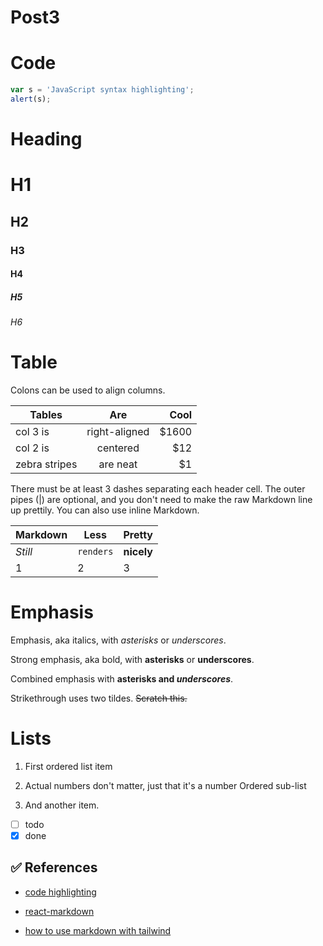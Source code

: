# Post3

# Code

```javascript
var s = 'JavaScript syntax highlighting';
alert(s);
```

# Heading

# H1

## H2

### H3

#### H4

##### H5

###### H6

# Table

Colons can be used to align columns.

| Tables        |      Are      |  Cool |
| ------------- | :-----------: | ----: |
| col 3 is      | right-aligned | $1600 |
| col 2 is      |   centered    |   $12 |
| zebra stripes |   are neat    |    $1 |

There must be at least 3 dashes separating each header cell.
The outer pipes (|) are optional, and you don't need to make the
raw Markdown line up prettily. You can also use inline Markdown.

| Markdown | Less      | Pretty     |
| -------- | --------- | ---------- |
| _Still_  | `renders` | **nicely** |
| 1        | 2         | 3          |

# Emphasis

Emphasis, aka italics, with _asterisks_ or _underscores_.

Strong emphasis, aka bold, with **asterisks** or **underscores**.

Combined emphasis with **asterisks and _underscores_**.

Strikethrough uses two tildes. ~~Scratch this.~~

# Lists

1. First ordered list item

2. Actual numbers don't matter, just that it's a number
   Ordered sub-list
3. And another item.

- [ ] todo
- [x] done

## ✅ References

- [code highlighting](https://amirardalan.com/blog/syntax-highlight-code-in-markdown)

- [react-markdown](https://www.npmjs.com/package/react-markdown)
- [how to use markdown with tailwind](https://stackoverflow.com/questions/74607419/react-markdown-don%c2%b4t-render-markdown/74607475#74607475)
